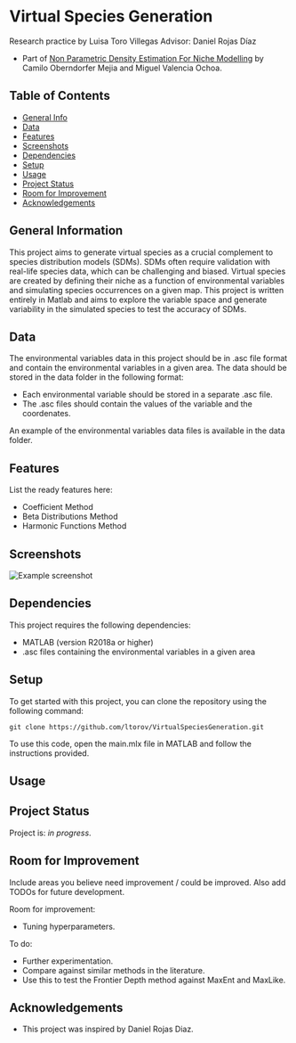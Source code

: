# Virtual Species Generation
Research practice by Luisa Toro Villegas
Advisor: Daniel Rojas Díaz

- Part of [Non Parametric Density Estimation For Niche Modelling](https://github.com/coberndorm/Niche-Modelling) by Camilo Oberndorfer Mejia and Miguel Valencia Ochoa.

## Table of Contents
* [General Info](#general-information)
* [Data](#data)
* [Features](#features)
* [Screenshots](#screenshots)
* [Dependencies](#dependencies)
* [Setup](#setup)
* [Usage](#usage)
* [Project Status](#project-status)
* [Room for Improvement](#room-for-improvement)
* [Acknowledgements](#acknowledgements)
<!-- * [License](#license) -->


## General Information
This project aims to generate virtual species as a crucial complement to species distribution models (SDMs). SDMs often require validation with real-life species data, which can be challenging and biased. Virtual species are created by defining their niche as a function of environmental variables and simulating species occurrences on a given map. This project is written entirely in Matlab and aims to explore the variable space and generate variability in the simulated species to test the accuracy of SDMs.


## Data

The environmental variables data in this project should be in .asc file format and contain the environmental variables in a given area. The data should be stored in the data folder in the following format:

- Each environmental variable should be stored in a separate .asc file.
- The .asc files should contain the values of the variable and the coordenates.

An example of the environmental variables data files is available in the data folder.


## Features
List the ready features here:
- Coefficient Method
- Beta Distributions Method
- Harmonic Functions Method


## Screenshots
![Example screenshot](./img/screenshot.png)
<!-- If you have screenshots you'd like to share, include them here. -->

## Dependencies

This project requires the following dependencies:

- MATLAB (version R2018a or higher)
- .asc files containing the environmental variables in a given area

## Setup

To get started with this project, you can clone the repository using the following command:

`git clone https://github.com/ltorov/VirtualSpeciesGeneration.git`

To use this code, open the main.mlx file in MATLAB and follow the instructions provided.


## Usage



## Project Status
Project is: _in progress_.


## Room for Improvement
Include areas you believe need improvement / could be improved. Also add TODOs for future development.

Room for improvement:
- Tuning hyperparameters.

To do:
- Further experimentation.
- Compare against similar methods in the literature.
- Use this to test the Frontier Depth method against MaxEnt and MaxLike.


## Acknowledgements

- This project was inspired by Daniel Rojas Diaz.
